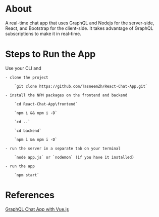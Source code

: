 # About

A real-time chat app that uses GraphQL and Nodejs for the server-side, React, and Bootstrap for the client-side. It takes advantage of GraphQL subscriptions to make it in real-time.

# Steps to Run the App

Use your CLI and 

    - clone the project

        `git clone https://github.com/TasneemZh/React-Chat-App.git`

    - install the NPM packages on the frontend and backend

        `cd React-Chat-App\frontend`
        
        `npm i && npm i -D`

        `cd ..`

        `cd backend`

        `npm i && npm i -D`

    - run the server in a separate tab on your terminal

        `node app.js` or `nodemon` (if you have it installed)

    - run the app

        `npm start`

# References

[GraphQL Chat App with Vue.js](https://github.com/ammezie/graphql-chat-app)